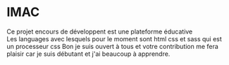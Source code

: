 # IMAC
Ce projet encours de développent est une plateforme éducative  
Les languages avec lesquels pour le moment
sont html css et sass qui est un processeur css
Bon je suis ouvert à tous et votre contribution
me fera plaisir car je suis débutant et
j'ai beaucoup à
apprendre.

